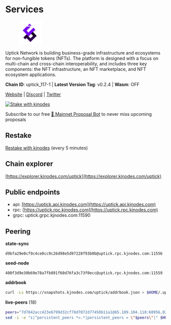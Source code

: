 # Services

<figure><img src="https://raw.githubusercontent.com/kj89/cosmos-images/main/logos/uptick.png" alt=""><figcaption></figcaption></figure>

Uptick Network is building business-grade infrastructure and  ecosystems for non-fungible tokens (NFTs). The platform is  designed with a focus on multi-chain and cross-chain interoperability,  and includes three key components: the NFT infrastructure, an NFT  marketplace, and NFT ecosystem applications.

**Chain ID**: uptick_117-1 | **Latest Version Tag**: v0.2.4 | **Wasm**: OFF

[Website](https://uptick.network) | [Discord](https://discord.gg/UzeHS7fu5H) | [Twitter](https://twitter.com/uptickproject)

[![Stake with kjnodes](https://i.ibb.co/cr44Q8j/button-stake-with-kjnodes.png)](https://restake.app/uptick/uptickvaloper1jqpaf0vgzlxvjx5meq8huweuv2nguqe20seefq)

Subscribe to our free [🤖 Mainnet Proposal Bot](https://t.me/kjnodes_proposal_bot) to never miss upcoming proposals

## Restake

[Restake with kjnodes](https://restake.app/uptick/uptickvaloper1jqpaf0vgzlxvjx5meq8huweuv2nguqe20seefq) (every 5 minutes)
## Chain explorer
[https://explorer.kjnodes.com/uptick](https://explorer.kjnodes.com/uptick)

## Public endpoints

* api: [https://uptick.api.kjnodes.com](https://uptick.api.kjnodes.com)
* rpc: [https://uptick.rpc.kjnodes.com](https://uptick.rpc.kjnodes.com)
* grpc: uptick.grpc.kjnodes.com:11590

## Peering

**state-sync**

```text
d9bfa29e0cf9c4ce0cc9c26d98e5d97228f93b0b@uptick.rpc.kjnodes.com:11556
```

**seed-node**

```text
400f3d9e30b69e78a7fb891f60d76fa3c73f0ecc@uptick.rpc.kjnodes.com:11559
```

**addrbook**
```bash
curl -Ls https://snapshots.kjnodes.com/uptick/addrbook.json > $HOME/.uptickd/config/addrbook.json
```

**live-peers** (18)
```bash
peers="7d7842acc423e6799d32cf78d7072d77450b11a1@65.109.104.118:60956,024a9c6eb41193e7fc76544572c0a8370e80e953@65.109.92.240:3156,03d4bd74d72794fefc260008943d48dc502b7518@65.108.232.168:34656,f05733da50967e3955e11665b1901d36291dfaee@65.108.195.30:21656,d3107602737ec267cd963672d14068b4f30fc633@213.239.207.175:26651,b2bcb66f270153791b19e16ff23ddfec096f7097@142.132.202.50:41656,e71bae28852a0b603f7360ec17fe91e7f065f324@142.132.253.112:35656,8ecd3260a19d2b112f6a84e0c091640744ec40c5@185.165.241.20:26656,34d86f3a8dfce7d8b615563c587433c65792f104@185.219.142.221:15656,8d9bfdb1e2657959ec641828080052d554fbe248@65.108.205.47:36656,755c376ec8df0c6fce6d3e28f3d9054de4fe456f@81.30.157.35:17656,0720f8f6cd1f1bf1c9549cdb10b920a1583d7675@182.253.224.66:10656,ffd85619e0baed6ad09eec1e9c1651ded8e00b3b@82.165.186.119:26656,34d28eeb7be1b245fd64ba2df4cdf62b5eb60dd3@202.61.240.155:30001,d9bfa29e0cf9c4ce0cc9c26d98e5d97228f93b0b@65.109.88.38:11556,f2710fe78495a0645b690dbf9296b5d62bc2a39f@148.113.6.229:20456,78017b785ef1f781a1f4090f9ecf4adb2b476ab9@217.197.117.53:36656,f97a75fb69d3a5fe893dca7c8d238ccc0bd66a8f@94.23.23.189:6969"
sed -i -e "s|^persistent_peers *=.*|persistent_peers = \"$peers\"|" $HOME/.uptickd/config/config.toml
```
